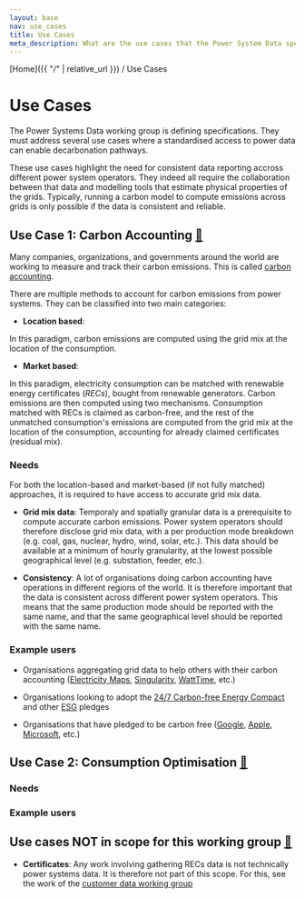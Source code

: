 ```yaml
---
layout: base
nav: use_cases
title: Use Cases
meta_description: What are the use cases that the Power System Data specifications are trying to address?
---
```

[Home]({{ "/" | relative_url }}) / Use Cases

# Use Cases

The Power Systems Data working group is defining specifications. They must address several use cases where a standardised access to power data can enable decarbonation pathways.

These use cases highlight the need for consistent data reporting accross different power system operators. They indeed all require the collaboration between that data and modelling tools that estimate physical properties of the grids. Typically, running a carbon model to compute emissions across grids is only possible if the data is consistent and reliable.

## Use Case 1: Carbon Accounting <a id="use-case-carbon-accounting" href="#use-case-carbon-accounting" class="permalink">🔗</a>

Many companies, organizations, and governments around the world are working to
measure and track their carbon emissions. This is called
[carbon accounting](https://en.wikipedia.org/wiki/Carbon_accounting).

There are multiple methods to account for carbon emissions from power systems.
They can be classified into two main categories:

* __Location based__:

In this paradigm, carbon emissions are computed using the grid mix at the location of the consumption.

* __Market based__:

In this paradigm, electricity consumption can be matched with renewable energy certificates (_RECs_), bought from renewable generators.
Carbon emissions are then computed using two mechanisms. Consumption matched with RECs is claimed as carbon-free, and the rest of the unmatched consumption's emissions are computed from the grid mix at the location of the consumption, accounting for already claimed certificates (residual mix).

### Needs

For both the location-based and market-based (if not fully matched) approaches, it is required to have access to accurate grid mix data.

* __Grid mix data__: Temporaly and spatially granular data is a prerequisite to compute accurate carbon emissions. Power system operators should therefore disclose grid mix data, with a per production mode breakdown (e.g. coal, gas, nuclear, hydro, wind, solar, etc.). This data should be available at a minimum of hourly granularity, at the lowest possible geographical level (e.g. substation, feeder, etc.).

* __Consistency__: A lot of organisations doing carbon accounting have operations in different regions of the world. It is therefore important that the data is consistent across different power system operators. This means that the same production mode should be reported with the same name, and that the same geographical level should be reported with the same name.

### Example users

* Organisations aggregating grid data to help others with their carbon accounting ([Electricity Maps](https://www.electricitymaps.com/guides/accounting-guide), [Singularity](https://singularity.energy/), [WattTime](https://www.watttime.org/), etc.)

* Organisations looking to adopt the [24/7 Carbon-free Energy Compact](https://gocarbonfree247.com/) and other [ESG](https://en.wikipedia.org/wiki/Environmental%2C_social_and_corporate_governance) pledges

* Organisations that have pledged to be carbon free ([Google](https://www.google.com/about/datacenters/cleanenergy/), [Apple](https://www.apple.com/newsroom/2020/07/apple-commits-to-be-100-percent-carbon-neutral-for-its-supply-chain-and-products-by-2030/), [Microsoft](https://www.microsoft.com/en-us/corporate-responsibility/sustainability/operations), etc.)


## Use Case 2: Consumption Optimisation <a id="use-case-consumption-optimisation" href="#use-case-consumption-optimisation" class="permalink">🔗</a>

### Needs

### Example users


## Use cases NOT in scope for this working group <a id="not-in-scope" href="#not-in-scope" class="permalink">🔗</a>

* __Certificates__: Any work involving gathering RECs data is not technically power systems data. It is therefore not part of this scope. For this, see the work of the [customer data working group](https://customerdata.carbondataspec.org/)

